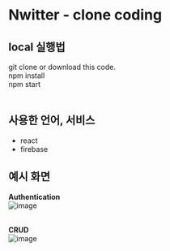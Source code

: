 # Nwitter - clone coding

## local 실행법
git clone or download this code.<br>
npm install<br>
npm start<br>
<br>

## 사용한 언어, 서비스
- react
- firebase

## 예시 화면
**Authentication**<br>
![image](https://user-images.githubusercontent.com/68107000/102850551-1fbc1800-445d-11eb-9356-6f4e4f0b3cce.png)

<br>**CRUD**<br>
![image](https://user-images.githubusercontent.com/68107000/102850599-2fd3f780-445d-11eb-9ffc-5fb828979290.png)
